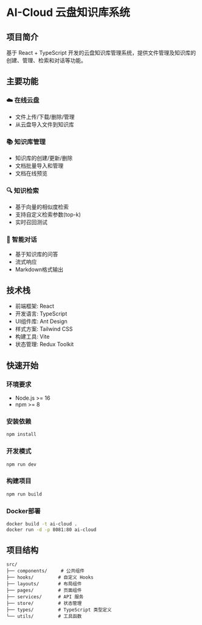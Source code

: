 # AI-Cloud 云盘知识库系统

## 项目简介
基于 React + TypeScript 开发的云盘知识库管理系统，提供文件管理及知识库的创建、管理、检索和对话等功能。

## 主要功能
### ☁️ 在线云盘
- 文件上传/下载/删除/管理
- 从云盘导入文件到知识库

### 📚 知识库管理
- 知识库的创建/更新/删除
- 文档批量导入和管理
- 文档在线预览

### 🔍 知识检索
- 基于向量的相似度检索
- 支持自定义检索参数(top-k)
- 实时召回测试

### 💬 智能对话
- 基于知识库的问答
- 流式响应
- Markdown格式输出


## 技术栈
- 前端框架: React
- 开发语言: TypeScript
- UI组件库: Ant Design
- 样式方案: Tailwind CSS
- 构建工具: Vite
- 状态管理: Redux Toolkit

## 快速开始

### 环境要求

- Node.js >= 16
- npm >= 8

### 安装依赖

```bash
npm install
```

### 开发模式

```bash
npm run dev
```

### 构建项目

```bash
npm run build
```

### Docker部署

```bash
docker build -t ai-cloud .
docker run -d -p 8081:80 ai-cloud
```

## 项目结构

```
src/
├── components/     # 公共组件
├── hooks/         # 自定义 Hooks
├── layouts/       # 布局组件
├── pages/         # 页面组件
├── services/      # API 服务
├── store/         # 状态管理
├── types/         # TypeScript 类型定义
└── utils/         # 工具函数
```